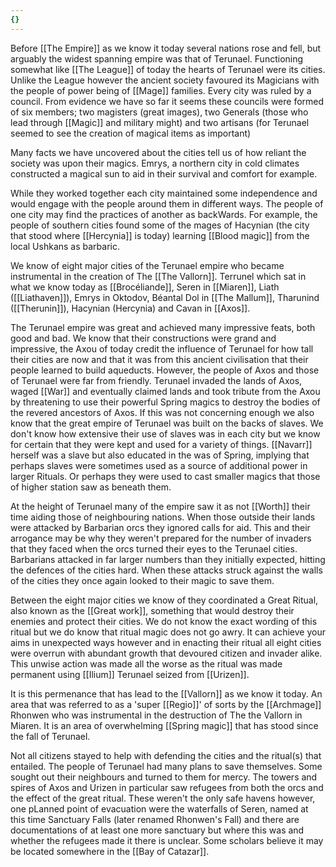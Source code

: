 ```yaml
---
{}
---
```


Before [[The Empire]] as we know it today several nations rose and fell, but arguably the widest spanning empire was that of Terunael. Functioning somewhat like [[The League]] of today the hearts of Terunael were its cities. Unlike the League however the ancient society favoured its Magicians with the people of power being of [[Mage]] families. Every city was ruled by a council. From evidence we have so far it seems these councils were formed of six members; two magisters (great images), two Generals (those who lead through [[Magic]] and military might) and two artisans (for Terunael seemed to see the creation of magical items as important)

Many facts we have uncovered about the cities tell us of how reliant the society was upon their magics. Emrys, a northern city in cold climates constructed a magical sun to aid in their survival and comfort for example.

While they worked together each city maintained some independence and would engage with the people around them in different ways. The people of one city may find the practices of another as backWards. For example, the people of southern cities found some of the mages of Hacynian (the city that stood where [[Hercynia]] is today) learning [[Blood magic]] from the local Ushkans as barbaric.

We know of eight major cities of the Terunael empire who became instrumental in the creation of The [[The Vallorn]]. Terrunel which sat in what we know today as [[Brocéliande]], Seren in [[Miaren]], Liath ([[Liathaven]]), Emrys in Oktodov, Béantal Dol in [[The Mallum]], Tharunind ([[Therunin]]), Hacynian (Hercynia) and Cavan in [[Axos]].

The Terunael empire was great and achieved many impressive feats, both good and bad. We know that their constructions were grand and impressive, the Axou of today credit the influence of Terunael for how tall their cities are now and that it was from this ancient civilisation that their people learned to build aqueducts. However, the people of Axos and those of Terunael were far from friendly. Terunael invaded the lands of Axos, waged [[War]] and eventually claimed lands and took tribute from the Axou by threatening to use their powerful Spring magics to destroy the bodies of the revered ancestors of Axos. If this was not concerning enough we also know that the great empire of Terunael was built on the backs of slaves. We don't know how extensive their use of slaves was in each city but we know for certain that they were kept and used for a variety of things. [[Navarr]] herself was a slave but also educated in the was of Spring, implying that perhaps slaves were sometimes used as a source of additional power in larger Rituals. Or perhaps they were used to cast smaller magics that those of higher station saw as beneath them.

At the height of Terunael many of the empire saw it as not [[Worth]] their time aiding those of neighbouring nations. When those outside their lands were attacked by Barbarian orcs they ignored calls for aid. This and their arrogance may be why they weren't prepared for the number of invaders that they faced when the orcs turned their eyes to the Terunael cities. Barbarians attacked in far larger numbers than they initially expected, hitting the defences of the cities hard. When these attacks struck against the walls of the cities they once again looked to their magic to save them.

Between the eight major cities we know of they coordinated a Great Ritual, also known as the [[Great work]], something that would destroy their enemies and protect their cities. We do not know the exact wording of this ritual but we do know that ritual magic does not go awry. It can achieve your aims in unexpected ways however and in enacting their ritual all eight cities were overrun with abundant growth that devoured citizen and invader alike. This unwise action was made all the worse as the ritual was made permanent using [[Ilium]] Terunael seized from [[Urizen]].

It is this permenance that has lead to the [[Vallorn]] as we know it today. An area that was referred to as a 'super [[Regio]]' of sorts by the [[Archmage]] Rhonwen who was instrumental in the destruction of The the Vallorn in Miaren. It is an area of overwhelming [[Spring magic]] that has stood since the fall of Terunael.

Not all citizens stayed to help with defending the cities and the ritual(s) that entailed. The people of Terunael had many plans to save themselves. Some sought out their neighbours and turned to them for mercy. The towers and spires of Axos and Urizen in particular saw refugees from both the orcs and the effect of the great ritual. These weren't the only safe havens however, one pLanned point of evacuation were the waterfalls of Seren, named at this time Sanctuary Falls (later renamed Rhonwen's Fall) and there are documentations of at least one more sanctuary but where this was and whether the refugees made it there is unclear. Some scholars believe it may be located somewhere in the [[Bay of Catazar]].